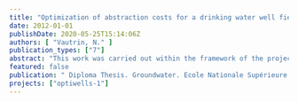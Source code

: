 ```yaml
---
title: "Optimization of abstraction costs for a drinking water well field"
date: 2012-01-01
publishDate: 2020-05-25T15:14:06Z
authors: [ "Vautrin, N." ]
publication_types: ["7"]
abstract: "This work was carried out within the framework of the project OPTIWELLS at the Kompetenzzentrum Wasser Berlin (KWB), a non-profit network society for water research and science transfer. The project addresses the modelling of a well field in order to minimise its energy demand. The first phase of the project is a feasibility study to identify the optimization possibilities of the energy demand. The first part of the study concerns the design and testing of a hydraulic model. At the beginning it was implemented on MS Excel and after with the help of Epanet, an opensource software. Data from the operator and manufacturers as well as measured data, gained during a site audit, were used to calibrate the model. Goals were to understand how the well field was working and to identify the energy demand drivers. The second part of the study concerned the choice and the implementation of scenarios with different operational conditions for the well field. Scenarios were focused on two aspects: the change of boundary conditions and the study of possible investments. A cost comparative assessment was carried out to estimate the payback times of the investigated scenarios. Results and according recommendations were communicated to the well field manager."
featured: false
publication: " Diploma Thesis. Groundwater. Ecole Nationale Supérieure de Géologie de Nancy"
projects: ["optiwells-1"]
---
```


